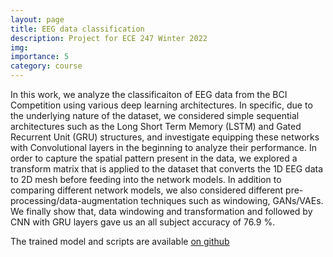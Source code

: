 ```yaml
---
layout: page
title: EEG data classification
description: Project for ECE 247 Winter 2022
img: 
importance: 5
category: course
---
```


In this work, we analyze the classificaiton of EEG data from the BCI Competition using various deep learning architectures. In specific, due to the underlying nature of the dataset, we considered simple sequential architectures such as the Long Short Term Memory (LSTM) and Gated Recurrent Unit (GRU) structures, and investigate equipping these networks with Convolutional layers in the beginning to analyze their performance. In order to capture the spatial pattern present in the data, we explored a transform matrix that is applied to the dataset that converts the 1D EEG data to 2D mesh before feeding into the network models. In addition to comparing different network models, we also considered different pre-processing/data-augmentation techniques such as windowing, GANs/VAEs. We finally show that, data windowing and transformation and followed by CNN with
GRU layers gave us an all subject accuracy of 76.9 %. 

The trained model and scripts are available <a href="https://github.com/balaji1312/NNDL-proj"> on github </a>
